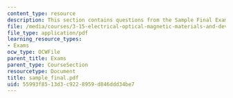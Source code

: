 ```yaml
---
content_type: resource
description: This section contains questions from the Sample Final Exam of the course.
file: /media/courses/3-15-electrical-optical-magnetic-materials-and-devices-fall-2006/55993f8513d3c9228959d846ddd34be7_sample_final.pdf
file_type: application/pdf
learning_resource_types:
- Exams
ocw_type: OCWFile
parent_title: Exams
parent_type: CourseSection
resourcetype: Document
title: sample_final.pdf
uid: 55993f85-13d3-c922-8959-d846ddd34be7
---
```

